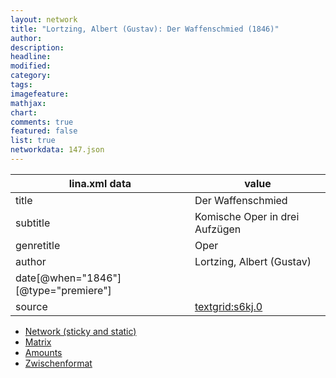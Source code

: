 ```yaml
---
layout: network
title: "Lortzing, Albert (Gustav): Der Waffenschmied (1846)"
author:
description:
headline:
modified:
category:
tags:
imagefeature: 
mathjax: 
chart: 
comments: true
featured: false
list: true
networkdata: 147.json
---
```

lina.xml data  | value
------------- | -------------
title|Der Waffenschmied
subtitle|Komische Oper in drei Aufzügen
genretitle|Oper
author|Lortzing, Albert (Gustav)
date[@when="1846"][@type="premiere"]|
source|[textgrid:s6kj.0](https://textgridlab.org/1.0/tgcrud-public/rest/textgrid:s6kj.0/data)



* [Network (sticky and static)](/linas/network147)
* [Matrix](/linas/matrix147)
* [Amounts](/linas/amount147)
* [Zwischenformat](/linas/lina147 )
